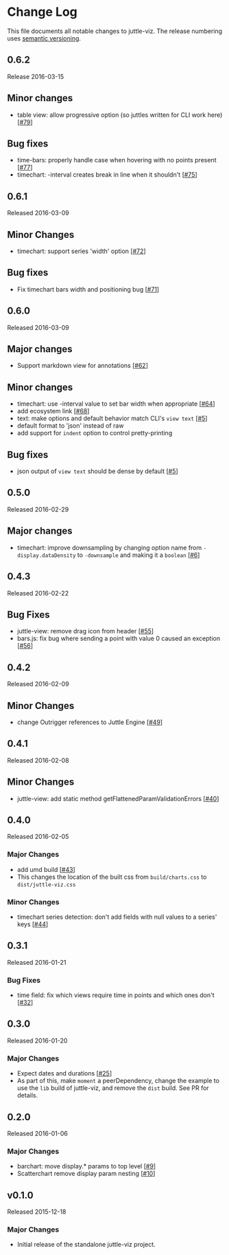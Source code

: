 # Change Log

This file documents all notable changes to juttle-viz. The release numbering uses [semantic versioning](http://semver.org).

## 0.6.2

Release 2016-03-15

## Minor changes

- table view: allow progressive option (so juttles written for CLI work here) [[#79](https://github.com/juttle/juttle-viz/pull/79)]

## Bug fixes

- time-bars: properly handle case when hovering with no points present [[#77](https://github.com/juttle/juttle-viz/pull/77)]
- timechart: -interval creates break in line when it shouldn't [[#75](https://github.com/juttle/juttle-viz/issues/75)]

## 0.6.1

Released 2016-03-09

## Minor Changes

- timechart: support series 'width' option [[#72](https://github.com/juttle/juttle-viz/pull/72)]

## Bug fixes

- Fix timechart bars width and positioning bug [[#71](https://github.com/juttle/juttle-viz/pull/71)]

## 0.6.0

Released 2016-03-09

## Major changes

- Support markdown view for annotations [[#62](https://github.com/juttle/juttle-viz/issues/62)]

## Minor changes

- timechart: use -interval value to set bar width when appropriate [[#64](https://github.com/juttle/juttle-viz/issues/64)]
- add ecosystem link [[#68](https://github.com/juttle/juttle-viz/pull/68)]
- text: make options and default behavior match CLI's `view text` [[#5]([https://github.com/juttle/juttle-viz/issues/5)]
 - default format to 'json' instead of raw
 - add support for `indent` option to control pretty-printing

## Bug fixes

- json output of `view text` should be dense by default [[#5]([https://github.com/juttle/juttle-viz/issues/5)]

## 0.5.0

Released 2016-02-29

## Major changes

- timechart: improve downsampling by changing option name from `-display.dataDensity` to `-downsample` and making it a `boolean` [[#6](https://github.com/juttle/juttle-viz/issues/6)]

## 0.4.3

Released 2016-02-22

## Bug Fixes

- juttle-view: remove drag icon from header [[#55](https://github.com/juttle/juttle-viz/pull/55)]
- bars.js: fix bug where sending a point with value 0 caused an exception [[#56](https://github.com/juttle/juttle-viz/pull/56)]

## 0.4.2

Released 2016-02-09

## Minor Changes

- change Outrigger references to Juttle Engine [[#49](https://github.com/juttle/juttle-viz/pull/49)]

## 0.4.1

Released 2016-02-08

## Minor Changes

- juttle-view: add static method getFlattenedParamValidationErrors [[#40](https://github.com/juttle/juttle-viz/pull/40)]

## 0.4.0

Released 2016-02-05

### Major Changes

- add umd build [[#43](https://github.com/juttle/juttle-viz/pull/43)]
 - This changes the location of the built css from `build/charts.css` to `dist/juttle-viz.css`

### Minor Changes

- timechart series detection: don't add fields with null values to a series' keys [[#44](https://github.com/juttle/juttle-viz/pull/44)]

## 0.3.1

Released 2016-01-21

### Bug Fixes

- time field: fix which views require time in points and which ones don't [[#32](https://github.com/juttle/juttle-viz/pull/32)]

## 0.3.0

Released 2016-01-20

### Major Changes

- Expect dates and durations [[#25](https://github.com/juttle/juttle-viz/pull/25)]
 - As part of this, make `moment` a peerDependency, change the example to use the `lib` build of juttle-viz, and remove the `dist` build. See PR for details.

## 0.2.0

Released 2016-01-06

### Major Changes

- barchart: move display.* params to top level [[#9](https://github.com/juttle/juttle-viz/pull/9)]
- Scatterchart remove display param nesting [[#10](https://github.com/juttle/juttle-viz/pull/10)]

## v0.1.0

Released 2015-12-18

### Major Changes

- Initial release of the standalone juttle-viz project.
